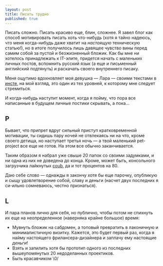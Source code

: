 ```yaml
---
layout: post
title: Писать трудно
published: true
---
```


Писать сложно. Писать красиво еще, блин, сложнее. Я завел блог как способ мотивировать писать хоть что-нибудь (хотя я тайно надеюсь, что меня когда-нибудь даже хватит на *настоящую* техническую статью!), но в итоге получилось лишь давящее чувство вины перед самим собой за пустой и безжизненный бложик. Как бы мне ни хотелось принадлежать к IT-элите, придется начать с маленьких личных постов, вспомнить русский язык (а еще и письменный английский подтянуть) и раскачать своего внутреннего писаку.

Меня ощутимо вдохновляет моя девушка — Лара — своими текстами в [инсте](https://www.instagram.com/larisazz/), на мой взгляд, это один из тех уровней, к которому мне следует стремиться.

И когда-нибудь наступит момент, когда я пойму, что пора все написанные в будущем личные постики скрывать, а пока...

<!-- more -->

## P
Бывает, что припрет вдруг сильный приступ кратковременной мотивации, ты сидишь пару ночей не отвлекаясь ни на что, кроме своего детища, но наступает третья ночь — а твой маленький pet-project все еще не готов. На этом все обычно заканчивается.

Таким образом я набрал уже свыше 20 папок со своими задумками, и ни одна из них не доведена до конца. Кроме, может быть, консольного загрузчика лайкнутых [coub](http://coub.com), да и тот процентов на 80.

Даю себе слово — однажды я закончу хотя бы еще парочку, опубликую и сыщу удовлетворение собой, славу и деньги (насчет двух последних я си-ильно сомневаюсь, честно признаться).


## L
И пара планов лично для себя, но публично, чтобы потом не спихнуть их еще на неопределенное (наверняка крайне большое) время:

- Мувнуть бложик на сабдомен, а топовый превратить в лаконичную и минималистичную визитку. Кажется, это будет первый раз, когда я найму настоящего фрилансера-дизайнера и заплачу ему настоящие *деньги*!
- Взять и запилить хотя бы прототип одного из последних вышеупомянутых 20 недоделанных проектиков.
- Быть красавчиком \0/

